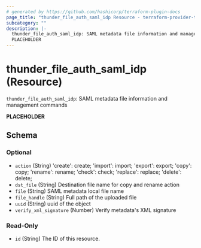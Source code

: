 ```yaml
---
# generated by https://github.com/hashicorp/terraform-plugin-docs
page_title: "thunder_file_auth_saml_idp Resource - terraform-provider-thunder"
subcategory: ""
description: |-
  thunder_file_auth_saml_idp: SAML metadata file information and management commands
  PLACEHOLDER
---
```


# thunder_file_auth_saml_idp (Resource)

`thunder_file_auth_saml_idp`: SAML metadata file information and management commands

__PLACEHOLDER__



<!-- schema generated by tfplugindocs -->
## Schema

### Optional

- `action` (String) 'create': create; 'import': import; 'export': export; 'copy': copy; 'rename': rename; 'check': check; 'replace': replace; 'delete': delete;
- `dst_file` (String) Destination file name for copy and rename action
- `file` (String) SAML metadata local file name
- `file_handle` (String) Full path of the uploaded file
- `uuid` (String) uuid of the object
- `verify_xml_signature` (Number) Verify metadata's XML signature

### Read-Only

- `id` (String) The ID of this resource.


